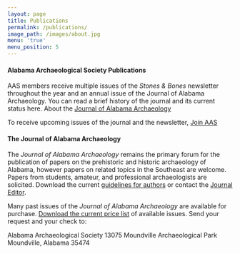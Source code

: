 ```yaml
---
layout: page
title: Publications
permalink: /publications/
image_path: /images/about.jpg
menu: 'true'
menu_position: 5
---
```



#### Alabama Archaeological Society Publications

AAS members receive multiple issues of the *Stones & Bones* newsletter throughout the year and an annual issue of the Journal of Alabama Archaeology. You can read a brief history of the journal and its current status here. About the [Journal of Alabama Archaeology](/files/JAAabout.pdf)

To receive upcoming issues of the journal and the newsletter, [Join AAS](/support)

#### The Journal of Alabama Archaeology

The *Journal of Alabama Archaeology* remains the primary forum for the publication of papers on the prehistoric and historic archaeology of Alabama, however papers on related topics in the Southeast are welcome. Papers from students, amateur, and professional archaeologists are solicited. Download the current [guidelines for authors](/files/authorsinfo.pdf) or contact the [Journal Editor](javascript:void(location.href='mailto:'+String.fromCharCode(114,101,112,101,114,114,121,64,99,111,111,115,97,104,115,46,110,101,116))).

Many past issues of the *Journal of Alabama Archaeology* are available for purchase. [Download the current price list](/files/JournalIssues.pdf) of available issues. Send your request and your check to:

Alabama Archaeological Society 13075 Moundville Archaeological Park Moundville, Alabama 35474